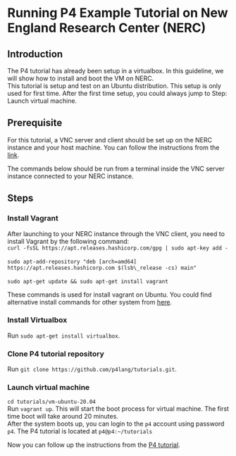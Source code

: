 # Running P4 Example Tutorial on New England Research Center (NERC)

## Introduction
The P4 tutorial has already been setup in a virtualbox. In this guideline, we will show how to install and boot the VM on NERC. <br>
This tutorial is setup and test on an Ubuntu distribution. This setup is only used for first time. After the first time setup, you could always jump to Step: Launch virtual machine.

## Prerequisite 

For this tutorial, a VNC server and client should be  set up on the NERC instance and your host machine. 
You can follow the instructions from the [link](https://docs.google.com/document/d/1_JZ1K0lDdCTKP6TePhMbEBIyySO4jYZbF9-yBIQO07A/edit).

The commands below should be run from a terminal inside the VNC server instance connected to your NERC instance.  

## Steps
### Install Vagrant
After launching to your NERC instance through the VNC client, you need to install Vagrant by the following command:\
`curl -fsSL https://apt.releases.hashicorp.com/gpg | sudo apt-key add -`\
\
`sudo apt-add-repository "deb [arch=amd64] https://apt.releases.hashicorp.com $(lsb\_release -cs) main"`\
\
`sudo apt-get update && sudo apt-get install vagrant`


These commands is used for install vagrant on Ubuntu. You could find alternative install commands for other system from [here](https://www.vagrantup.com/downloads).
### Install Virtualbox
Run `sudo apt-get install virtualbox`.
### Clone P4 tutorial repository
Run `git clone https://github.com/p4lang/tutorials.git`.
### Launch virtual machine
`cd tutorials/vm-ubuntu-20.04`\
Run `vagrant up`. This will start the boot process for virtual machine. The first time boot will take around 20 minutes.  \
After the system boots up, you can login to the `p4` account using password `p4`.
The P4 tutorial is located at `p4@p4:~/tutorials`

Now you can follow up the instructions from the [P4 tutorial](https://github.com/p4lang/tutorials).

